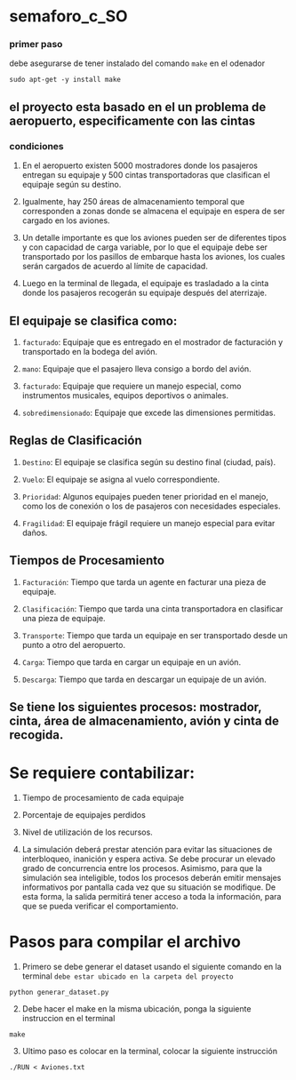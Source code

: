 # semaforo_c_SO

### primer paso

debe asegurarse de tener instalado del comando `make`  en el odenador

```
sudo apt-get -y install make
```
## el proyecto esta basado en el un problema de aeropuerto, especificamente con las cintas

### condiciones 

1. En el aeropuerto existen 5000 mostradores donde los pasajeros entregan su equipaje y 500 cintas transportadoras que clasifican el equipaje según su destino.

2. Igualmente, hay 250 áreas de almacenamiento temporal que corresponden a zonas donde se almacena el equipaje en espera de ser cargado en los aviones.

3. Un detalle importante es que los aviones pueden ser de diferentes tipos y con capacidad de carga variable, por lo que el equipaje debe ser transportado por los pasillos de embarque hasta los aviones, los cuales serán cargados de acuerdo al límite de capacidad.

4. Luego en la terminal de llegada, el equipaje es trasladado a la cinta donde los pasajeros recogerán su equipaje después del aterrizaje.

## El equipaje se clasifica como: 

1) `facturado`: Equipaje que es entregado en el mostrador de facturación y transportado en la bodega del avión. 

2) `mano`: Equipaje que el pasajero lleva consigo a bordo del avión. 

3) `facturado`: Equipaje que requiere un manejo especial, como instrumentos musicales, equipos deportivos o animales. 

4) `sobredimensionado`: Equipaje que excede las dimensiones permitidas. 

## Reglas de Clasificación 

1) `Destino`: El equipaje se clasifica según su destino final (ciudad, país). 

2) `Vuelo`: El equipaje se asigna al vuelo correspondiente. 

3) `Prioridad`: Algunos equipajes pueden tener prioridad en el manejo, como los de conexión o los de pasajeros con necesidades especiales. 

4) `Fragilidad`: El equipaje frágil requiere un manejo especial para evitar daños.

## Tiempos de Procesamiento 

1) `Facturación`: Tiempo que tarda un agente en facturar una pieza de equipaje. 

2) `Clasificación`: Tiempo que tarda una cinta transportadora en clasificar una pieza de equipaje. 

3) `Transporte`: Tiempo que tarda un equipaje en ser transportado desde un punto a otro del aeropuerto. 

4) `Carga`: Tiempo que tarda en cargar un equipaje en un avión. 

5) `Descarga`: Tiempo que tarda en descargar un equipaje de un avión. 

## Se tiene los siguientes procesos: mostrador, cinta, área de almacenamiento, avión y cinta de recogida. 

# Se requiere contabilizar:  

1) Tiempo de procesamiento de cada equipaje 

2) Porcentaje de equipajes perdidos 

3) Nivel de utilización de los recursos. 

4) La simulación deberá prestar atención para evitar las situaciones de interbloqueo, inanición y espera activa. Se debe procurar un elevado grado de concurrencia entre los procesos. Asimismo, para que la simulación sea inteligible, todos los procesos deberán emitir mensajes informativos por pantalla cada vez que su situación se modifique. De esta forma, la salida permitirá tener acceso a toda la información, para que se pueda verificar el comportamiento.

# Pasos para compilar el archivo 

1) Primero se debe generar el dataset usando el siguiente comando en la terminal `debe estar ubicado en la carpeta del proyecto`
```
python generar_dataset.py
```
2) Debe hacer el make en la misma ubicación, ponga la siguiente instruccion en el terminal
```
make
```
3) Ultimo paso es colocar en la terminal, colocar la siguiente instrucción
```
./RUN < Aviones.txt
```